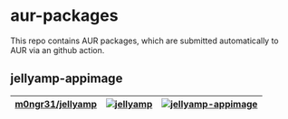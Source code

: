 # aur-packages
This repo contains AUR packages, which are submitted automatically to AUR via an github action.
## jellyamp-appimage
| [m0ngr31/jellyamp](https://github.com/m0ngr31/jellyamp) | [![jellyamp](https://img.shields.io/github/v/release/m0ngr31/jellyamp)](https://github.com/m0ngr31/jellyamp/releases/) | [![jellyamp-appimage](https://img.shields.io/aur/version/jellyamp-appimage?color=1793d1&label=jellyamp-appimage&logo=arch-linux&style=for-the-badge)](https://aur.archlinux.org/packages/jellyamp-appimage/) |
|---------------------------------------------------------|------------------------------------------------------------------------------------------------------------------------|--------------------------------------------------------------------------------------------------------------------------------------------------------------------------------------------------------------|